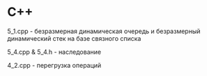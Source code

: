 # C++
5_1.cpp - безразмерная динамическая очередь и безразмерный динамический стек на базе связного списка

5_4.cpp & 5_4.h - наследование

4_2.cpp - перегрузка операций
